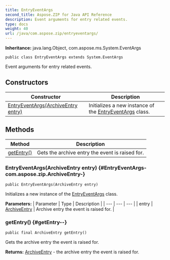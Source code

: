 ```yaml
---
title: EntryEventArgs
second_title: Aspose.ZIP for Java API Reference
description: Event arguments for entry related events.
type: docs
weight: 40
url: /java/com.aspose.zip/entryeventargs/
---
```


**Inheritance:**
java.lang.Object, com.aspose.ms.System.EventArgs
```
public class EntryEventArgs extends System.EventArgs
```

Event arguments for entry related events.
## Constructors

| Constructor | Description |
| --- | --- |
| [EntryEventArgs(ArchiveEntry entry)](#EntryEventArgs-com.aspose.zip.ArchiveEntry-) | Initializes a new instance of the [EntryEventArgs](../../com.aspose.zip/entryeventargs) class. |
## Methods

| Method | Description |
| --- | --- |
| [getEntry()](#getEntry--) | Gets the archive entry the event is raised for. |
### EntryEventArgs(ArchiveEntry entry) {#EntryEventArgs-com.aspose.zip.ArchiveEntry-}
```
public EntryEventArgs(ArchiveEntry entry)
```


Initializes a new instance of the [EntryEventArgs](../../com.aspose.zip/entryeventargs) class.

**Parameters:**
| Parameter | Type | Description |
| --- | --- | --- |
| entry | [ArchiveEntry](../../com.aspose.zip/archiveentry) | Archive entry the event is raised for. |

### getEntry() {#getEntry--}
```
public final ArchiveEntry getEntry()
```


Gets the archive entry the event is raised for.

**Returns:**
[ArchiveEntry](../../com.aspose.zip/archiveentry) - the archive entry the event is raised for.
